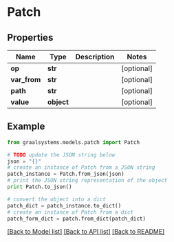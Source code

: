 # Patch


## Properties

Name | Type | Description | Notes
------------ | ------------- | ------------- | -------------
**op** | **str** |  | [optional] 
**var_from** | **str** |  | [optional] 
**path** | **str** |  | [optional] 
**value** | **object** |  | [optional] 

## Example

```python
from graalsystems.models.patch import Patch

# TODO update the JSON string below
json = "{}"
# create an instance of Patch from a JSON string
patch_instance = Patch.from_json(json)
# print the JSON string representation of the object
print Patch.to_json()

# convert the object into a dict
patch_dict = patch_instance.to_dict()
# create an instance of Patch from a dict
patch_form_dict = patch.from_dict(patch_dict)
```
[[Back to Model list]](../README.md#documentation-for-models) [[Back to API list]](../README.md#documentation-for-api-endpoints) [[Back to README]](../README.md)


